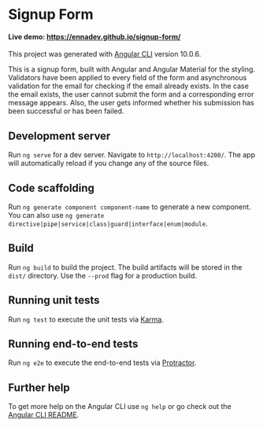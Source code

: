# Signup Form

#### Live demo: https://ennadev.github.io/signup-form/

This project was generated with [Angular CLI](https://github.com/angular/angular-cli) version 10.0.6.

This is a signup form, built with Angular and Angular Material for the styling. 
Validators have been applied to every field of the form and asynchronous validation for the email for checking if the email already exists. 
In the case the email exists, the user cannot submit the form and a corresponding error message appears.
Also, the user gets informed whether his submission has been successful or has been failed.




## Development server

Run `ng serve` for a dev server. Navigate to `http://localhost:4200/`. The app will automatically reload if you change any of the source files.

## Code scaffolding

Run `ng generate component component-name` to generate a new component. You can also use `ng generate directive|pipe|service|class|guard|interface|enum|module`.

## Build

Run `ng build` to build the project. The build artifacts will be stored in the `dist/` directory. Use the `--prod` flag for a production build.

## Running unit tests

Run `ng test` to execute the unit tests via [Karma](https://karma-runner.github.io).

## Running end-to-end tests

Run `ng e2e` to execute the end-to-end tests via [Protractor](http://www.protractortest.org/).

## Further help

To get more help on the Angular CLI use `ng help` or go check out the [Angular CLI README](https://github.com/angular/angular-cli/blob/master/README.md).
